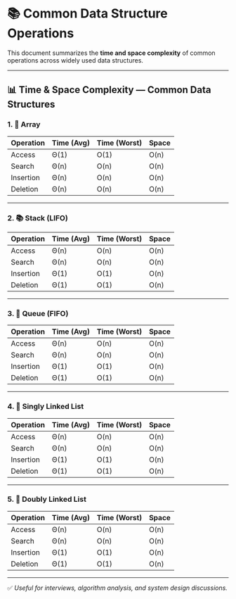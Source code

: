 # 📚 Common Data Structure Operations

This document summarizes the **time and space complexity** of common operations across widely used data structures.

---

## 📊 Time & Space Complexity — Common Data Structures

### 1. 🧱 Array

| Operation   | Time (Avg) | Time (Worst) | Space |
|-------------|------------|---------------|--------|
| Access      | Θ(1)       | O(1)          | O(n)   |
| Search      | Θ(n)       | O(n)          | O(n)   |
| Insertion   | Θ(n)       | O(n)          | O(n)   |
| Deletion    | Θ(n)       | O(n)          | O(n)   |

---

### 2. 📚 Stack (LIFO)

| Operation   | Time (Avg) | Time (Worst) | Space |
|-------------|------------|---------------|--------|
| Access      | Θ(n)       | O(n)          | O(n)   |
| Search      | Θ(n)       | O(n)          | O(n)   |
| Insertion   | Θ(1)       | O(1)          | O(n)   |
| Deletion    | Θ(1)       | O(1)          | O(n)   |

---

### 3. 🚶 Queue (FIFO)

| Operation   | Time (Avg) | Time (Worst) | Space |
|-------------|------------|---------------|--------|
| Access      | Θ(n)       | O(n)          | O(n)   |
| Search      | Θ(n)       | O(n)          | O(n)   |
| Insertion   | Θ(1)       | O(1)          | O(n)   |
| Deletion    | Θ(1)       | O(1)          | O(n)   |

---

### 4. 🔗 Singly Linked List

| Operation   | Time (Avg) | Time (Worst) | Space |
|-------------|------------|---------------|--------|
| Access      | Θ(n)       | O(n)          | O(n)   |
| Search      | Θ(n)       | O(n)          | O(n)   |
| Insertion   | Θ(1)       | O(1)          | O(n)   |
| Deletion    | Θ(1)       | O(1)          | O(n)   |

---

### 5. 🔁 Doubly Linked List

| Operation   | Time (Avg) | Time (Worst) | Space |
|-------------|------------|---------------|--------|
| Access      | Θ(n)       | O(n)          | O(n)   |
| Search      | Θ(n)       | O(n)          | O(n)   |
| Insertion   | Θ(1)       | O(1)          | O(n)   |
| Deletion    | Θ(1)       | O(1)          | O(n)   |


---

✅ *Useful for interviews, algorithm analysis, and system design discussions.*

